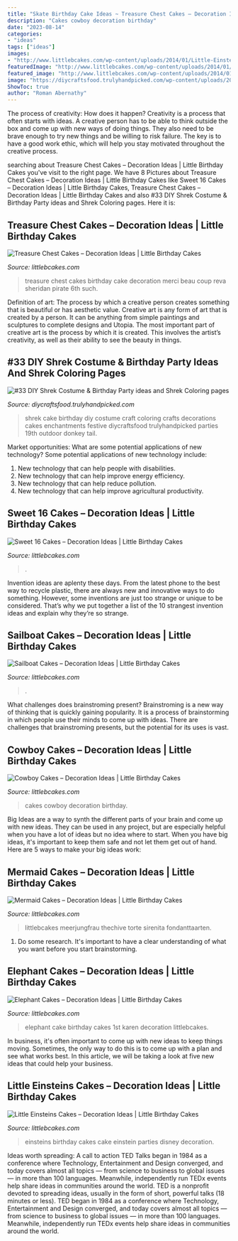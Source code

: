 ```yaml
---
title: "Skate Birthday Cake Ideas ~ Treasure Chest Cakes – Decoration Ideas"
description: "Cakes cowboy decoration birthday"
date: "2023-08-14"
categories:
- "ideas"
tags: ["ideas"]
images:
- "http://www.littlebcakes.com/wp-content/uploads/2014/01/Little-Einsteins-Cakes-Pictures.jpg"
featuredImage: "http://www.littlebcakes.com/wp-content/uploads/2014/01/Images-of-Treasure-Chest-Cakes.jpg"
featured_image: "http://www.littlebcakes.com/wp-content/uploads/2014/01/Images-of-Treasure-Chest-Cakes.jpg"
image: "https://diycraftsfood.trulyhandpicked.com/wp-content/uploads/2016/07/Shrek-Party-Idea_ce.jpg"
ShowToc: true
author: "Roman Abernathy"
---
```



The process of creativity: How does it happen?
Creativity is a process that often starts with ideas. A creative person has to be able to think outside the box and come up with new ways of doing things. They also need to be brave enough to try new things and be willing to risk failure. The key is to have a good work ethic, which will help you stay motivated throughout the creative process.

	

		
searching about Treasure Chest Cakes – Decoration Ideas | Little Birthday Cakes you've visit to the right page. We have 8 Pictures about Treasure Chest Cakes – Decoration Ideas | Little Birthday Cakes like Sweet 16 Cakes – Decoration Ideas | Little Birthday Cakes, Treasure Chest Cakes – Decoration Ideas | Little Birthday Cakes and also #33 DIY Shrek Costume &amp; Birthday Party ideas and Shrek Coloring pages. Here it is:
		
    
## Treasure Chest Cakes – Decoration Ideas | Little Birthday Cakes

<img loading=lazy src="http://www.littlebcakes.com/wp-content/uploads/2014/01/Images-of-Treasure-Chest-Cakes.jpg" onerror="this.onerror=null;this.src='https://tse1.mm.bing.net/th?id=OIP.d5nKFMPc8oTNNbaASUYHwAHaLG&amp;pid=15.1';" alt="Treasure Chest Cakes – Decoration Ideas | Little Birthday Cakes">

_Source: littlebcakes.com_

>treasure chest cakes birthday cake decoration merci beau coup reva sheridan pirate 6th such. 

	

Definition of art: The process by which a creative person creates something that is beautiful or has aesthetic value.
Creative art is any form of art that is created by a person. It can be anything from simple paintings and sculptures to complete designs and Utopia. The most important part of creative art is the process by which it is created. This involves the artist’s creativity, as well as their ability to see the beauty in things.

    
## #33 DIY Shrek Costume &amp; Birthday Party Ideas And Shrek Coloring Pages

<img loading=lazy src="https://diycraftsfood.trulyhandpicked.com/wp-content/uploads/2016/07/Shrek-Party-Idea_ce.jpg" onerror="this.onerror=null;this.src='https://tse4.mm.bing.net/th?id=OIP.faPV56EicJDY4u4JxAbqfgHaJ3&amp;pid=15.1';" alt="#33 DIY Shrek Costume &amp; Birthday Party ideas and Shrek Coloring pages">

_Source: diycraftsfood.trulyhandpicked.com_

>shrek cake birthday diy costume craft coloring crafts decorations cakes enchantments festive diycraftsfood trulyhandpicked parties 19th outdoor donkey tail. 

	

Market opportunities: What are some potential applications of new technology?
Some potential applications of new technology include: 
1. New technology that can help people with disabilities. 
2. New technology that can help improve energy efficiency. 
3. New technology that can help reduce pollution. 
4. New technology that can help improve agricultural productivity.

    
## Sweet 16 Cakes – Decoration Ideas | Little Birthday Cakes

<img loading=lazy src="https://www.littlebcakes.com/wp-content/uploads/2014/02/Sweet-16-Cakes-636x1024.jpg" onerror="this.onerror=null;this.src='https://tse3.mm.bing.net/th?id=OIP.jPMr8T2QLjNsIFzuFh8KpwHaL7&amp;pid=15.1';" alt="Sweet 16 Cakes – Decoration Ideas | Little Birthday Cakes">

_Source: littlebcakes.com_

>. 

	

Invention ideas are aplenty these days. From the latest phone to the best way to recycle plastic, there are always new and innovative ways to do something. However, some inventions are just too strange or unique to be considered. That’s why we put together a list of the 10 strangest invention ideas and explain why they’re so strange.

    
## Sailboat Cakes – Decoration Ideas | Little Birthday Cakes

<img loading=lazy src="https://www.littlebcakes.com/wp-content/uploads/2014/01/Sailboat-Birthday-Cakes.jpg" onerror="this.onerror=null;this.src='https://tse3.mm.bing.net/th?id=OIP.N5UFLvkIVDUgh8TPsIvUSAHaJ4&amp;pid=15.1';" alt="Sailboat Cakes – Decoration Ideas | Little Birthday Cakes">

_Source: littlebcakes.com_

>. 

	

What challenges does brainstroming present?
Brainstroming is a new way of thinking that is quickly gaining popularity. It is a process of brainstorming in which people use their minds to come up with ideas. There are challenges that brainstroming presents, but the potential for its uses is vast.

    
## Cowboy Cakes – Decoration Ideas | Little Birthday Cakes

<img loading=lazy src="https://www.littlebcakes.com/wp-content/uploads/2014/02/Cowboy-Wedding-Cakes.jpg" onerror="this.onerror=null;this.src='https://tse4.mm.bing.net/th?id=OIP.OA0mNdhMvr2LFDIbD5nAIQHaMX&amp;pid=15.1';" alt="Cowboy Cakes – Decoration Ideas | Little Birthday Cakes">

_Source: littlebcakes.com_

>cakes cowboy decoration birthday. 

	

Big Ideas are a way to synth the different parts of your brain and come up with new ideas. They can be used in any project, but are especially helpful when you have a lot of ideas but no idea where to start. When you have big ideas, it's important to keep them safe and not let them get out of hand. Here are 5 ways to make your big ideas work: 

    
## Mermaid Cakes – Decoration Ideas | Little Birthday Cakes

<img loading=lazy src="https://www.littlebcakes.com/wp-content/uploads/2013/08/Mermaid-Cakes.jpg" onerror="this.onerror=null;this.src='https://tse2.mm.bing.net/th?id=OIP.Q0oSX9LkHlPj5b2IiLa0FwHaNI&amp;pid=15.1';" alt="Mermaid Cakes – Decoration Ideas | Little Birthday Cakes">

_Source: littlebcakes.com_

>littlebcakes meerjungfrau thechive torte sirenita fondanttaarten. 

	

1. Do some research. It's important to have a clear understanding of what you want before you start brainstorming.

    
## Elephant Cakes – Decoration Ideas | Little Birthday Cakes

<img loading=lazy src="http://www.littlebcakes.com/wp-content/uploads/2014/05/Elephant-Cake-Images.jpg" onerror="this.onerror=null;this.src='https://tse2.mm.bing.net/th?id=OIP.lzlTJhX1_wAFufW09OdovQHaJ4&amp;pid=15.1';" alt="Elephant Cakes – Decoration Ideas | Little Birthday Cakes">

_Source: littlebcakes.com_

>elephant cake birthday cakes 1st karen decoration littlebcakes. 

	

In business, it's often important to come up with new ideas to keep things moving. Sometimes, the only way to do this is to come up with a plan and see what works best. In this article, we will be taking a look at five new ideas that could help your business.

    
## Little Einsteins Cakes – Decoration Ideas | Little Birthday Cakes

<img loading=lazy src="http://www.littlebcakes.com/wp-content/uploads/2014/01/Little-Einsteins-Cakes-Pictures.jpg" onerror="this.onerror=null;this.src='https://tse1.mm.bing.net/th?id=OIP.wHxR_tThIwEnbIbWFAOKkQHaJ4&amp;pid=15.1';" alt="Little Einsteins Cakes – Decoration Ideas | Little Birthday Cakes">

_Source: littlebcakes.com_

>einsteins birthday cakes cake einstein parties disney decoration. 

	

Ideas worth spreading: A call to action
TED Talks began in 1984 as a conference where Technology, Entertainment and Design converged, and today covers almost all topics — from science to business to global issues — in more than 100 languages. Meanwhile, independently run TEDx events help share ideas in communities around the world.
TED is a nonprofit devoted to spreading ideas, usually in the form of short, powerful talks (18 minutes or less). TED began in 1984 as a conference where Technology, Entertainment and Design converged, and today covers almost all topics — from science to business to global issues — in more than 100 languages. Meanwhile, independently run TEDx events help share ideas in communities around the world.

